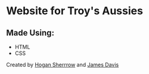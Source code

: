 # Website for Troy's Aussies

## Made Using:
 * HTML
 * CSS

Created by [Hogan Sherrrow](https://www.github.com/hoganrsherrow) and [James Davis](https://www.github.com/jdavi241)
